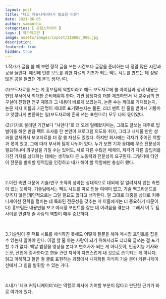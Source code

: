 ```yaml
---
layout: post
title: "테크 커뮤니케이터가 필요한 이유"
date: 2021-06-05
author: samantha
categories: [ 콘텐츠라이터 ]
tags: [ 작가적고민 ]
image: assets/images/inpost/210605_000.jpg
description:
featured: true
hidden: true
---
```


1.작가가 글을 쓸 때 보면 정작 글을 쓰는 시간보다 글감을 준비하는 데 정말 많은 시간과 공을 들인다. 예전에 언론 보도를 위한 자료의 기초가 되는 팩트 시트를 만드는 데 정말 많은 공을 들였던 게 문득 생각난다.

(1)보도자료를 쓰는 게 홍보팀의 역할이라고 해도 보도자료에 쓸 아이템과 상세 내용은 현업 부서에서 최대한 준비해줘야 한다. 기관 담당자랑 더블 체크하면서 각 교수님의 연구실이 진행한 연구 제목과 그 내용이 바르게 쓰였는지, 논문 수는 제대로 기재됐는지, 논문 저자 이름과 기관명이 제대로 표기됐는지는 물론, 리더 멘트 한 줄을 받아서 기똥차고 맛깔나게 변환하는 일(보도자료에 흔히 쓰는 표현으로) 모두 나의 몫이었다.

(2)기자로 불리던 기간보다 “사만다”로 더 오래 일해왔지마는, 그래도 글쓰는 재주로 밥벌이를 해온 만큼 팩트 조사를 한 본인이 프로그램 의도와 취지, 그리고 내세울 만한 성과를 앞세워서 보고자료를 더 잘 쓸 자신도 있었다. 하지만 회사에는 각자가 주어진 역할과 몫이 있고, 그에 따라 부서와 팀이 나뉘어 있다. 누가 보면 기자 응대에 무슨 전문성이 필요하냐며 의구심을 가질 수는 있어도, 서로 다른 수많은 매체의, 제각기 다른 출입처를 가진 기자를 상대하는 데에는 생각보다 큰 노동력과 전문성이 요구된다. 그렇기에 타인이 전문을 발휘할 영역임을 인정하고 내가 해야 할 역할에만 충실히 했다.

<br/>

2.이런 측면 때문에 기술/연구 조직의 성과는 상대적으로 대외에 잘 알려지지 않는 측면이 있는 듯하다. 기술팀에서는 팩트 시트를 따로 만들 여력이 없고, 기술 백그라운드를 갖추지 않은(개인적으로는 그럴 필요도 없다고 생각한다. 말 그대로 대중을 상대로 커뮤니케이션 전략을 펼치는 데 특화된 전문성을 갖추는 게 이들에게는 더 중요하기 때문이다) 홍보팀은 내용만을 보고 메시징 포인트를 잡는 데 어려움을 겪는다. 그래서 이 두 팀 사이를 연결해 줄 사람의 역할이 매우 중요하다.

<br/>

3.기술팀이 준 팩트 시트를 해석하진 못해도 어떻게 질문을 해야 메시징 포인트를 잡을 수 있는지 알아야 한다. 이걸 할 줄 아는 사람이 되기 위해서라도 더더욱 글쓰는 걸 포기할 수가 없다. 백날 법정물 영상을 본다고 변호사가 되는 게 아니듯이, 인공지능 기사와 논문, 산업에 종사한다고 한들 관련 지식이 자연스럽게 내 것으로 습득되는 게 아니다. 읽고 이해하고 들은 걸 글로 표현하는 과정에서 내재화된 지식이 기술 분야 커뮤니케이션에서 그 힘을 발휘할 수 있는 거다.

<br/>

4.내가 '테크 커뮤니케이터'라는 역할로 회사에 기여할 부분이 많다고 판단한 근거가 바로 여기에 있다.
